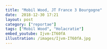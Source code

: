 ```yaml
---
title: "Mobil Wood, JT France 3 Bourgogne"
date:  2018-12-30 17:21
layout: post
category: ["reportae"]
tags: ["Mobil Wood", "Holacratie"]
embed_youtube: Ijvm-IT60fA
illustration: /images/Ijvm-IT60fA.jpg
---
```

